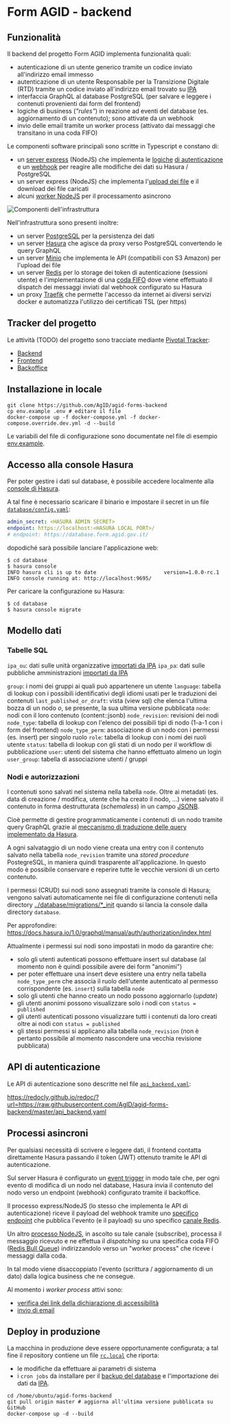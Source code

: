 # Form AGID - backend

## Funzionalità

Il backend del progetto Form AGID implementa funzionalità quali:

- autenticazione di un utente generico tramite un codice inviato all'indirizzo email immesso
- autenticazione di un utente Responsabile per la Transizione Digitale (RTD) tramite un codice inviato all'indirizzo email trovato su [IPA](https://indicepa.gov.it)
- interfaccia GraphQL al database PostgreSQL (per salvare e leggere i contenuti provenienti dai form del frontend)
- logiche di business (_"rules"_) in reazione ad eventi del database (es. aggiornamento di un contenuto); sono attivate da un webhook
- invio delle email tramite un worker process (attivato dai messaggi che transitano in una coda FIFO)

Le componenti software principali sono scritte in Typescript e constano di:

- un [server express](../src/servers.ts) (NodeJS) che implementa le [logiche](../src/controllers/auth_ipa.ts) [di autenticazione](../src/controllers/auth_email.ts)
e un [webhook](../src/controllers/graphql_webhook.ts) per reagire alle modifiche dei dati su Hasura / PostgreSQL
- un server express (NodeJS) che implementa l'[upload dei file](../src/uploads/upload-server.ts) e
il download dei file caricati
- alcuni [worker NodeJS](../src/workers/) per il processamento asincrono

![Componenti dell'infrastruttura](./components.svg)

Nell'infrastruttura sono presenti inoltre:

- un server [PostgreSQL](https://www.postgresql.org/) per la persistenza dei dati
- un server [Hasura](https://hasura.io/) che agisce da proxy verso PostgreSQL convertendo le query GraphQL
- un server [Minio](https://min.io/) che implementa le API (compatibili con S3 Amazon) per l'upload dei file
- un server [Redis](https://redis.io/) per lo storage dei token di autenticazione (sessioni utente) 
e l'implementazione di una [coda FIFO](https://github.com/OptimalBits/bull) dove viene effettuato il dispatch dei messaggi
inviati dal webhook configurato su Hasura
- un proxy [Traefik](https://containo.us/traefik/) che permette l'accesso da internet ai diversi servizi docker
e automatizza l'utilizzo dei certificati TSL (per https)

## Tracker del progetto

Le attività (TODO) del progetto sono tracciate mediante [Pivotal Tracker](https://www.pivotaltracker.com):

- [Backend](https://www.pivotaltracker.com/n/projects/2325271)
- [Frontend](https://www.pivotaltracker.com/n/projects/2354762)
- [Backoffice](https://www.pivotaltracker.com/n/projects/2354770)

## Installazione in locale

```shell
git clone https://github.com/AgID/agid-forms-backend
cp env.example .env # editare il file
docker-compose up -f docker-compose.yml -f docker-compose.override.dev.yml -d --build
```

Le variabili del file di configurazione sono documentate
nel file di esempio [env.example](../env.example).

## Accesso alla console Hasura

Per poter gestire i dati sul database, è possibile
accedere localmente alla [console di Hasura](https://docs.hasura.io/1.0/graphql/manual/hasura-cli/hasura_console.html).

A tal fine è necessario scaricare il binario e impostare il secret in un file
[`database/config.yaml`](../database/config.yaml):

```yaml
admin_secret: <HASURA ADMIN SECRET>
endpoint: https://localhost:<HASURA LOCAL PORT>/
# endpoint: https://database.form.agid.gov.it/
```

dopodiché sarà possibile lanciare l'applicazione web:

```shell
$ cd database
$ hasura console
INFO hasura cli is up to date                      version=1.0.0-rc.1
INFO console running at: http://localhost:9695/
```

Per caricare la configurazione su Hasura:

```shell
$ cd database
$ hasura console migrate
```

## Modello dati

### Tabelle SQL

`ipa_ou`: dati sulle unità organizzative [importati da IPA](../scripts/ipa-import.sh)
`ipa_pa`: dati sulle pubbliche amministrazioni [importati da IPA](../scripts/ipa-import.sh)

`group`: i nomi dei gruppi ai quali può appartenere un utente
`language`: tabella di lookup con i possibili identificativi degli idiomi usati per le traduzioni dei contenuti
`last_published_or_draft`: vista (view sql) che elenca l'ultima bozza di un nodo _o_, se presente, la sua ultima versione pubblicata
`node`: nodi con il loro contenuto (content::jsonb)
`node_revision`: revisioni dei nodi
`node_type`: tabella di lookup con l'elenco dei possibili tipi di nodo (1-a-1 con i form del frontend)
`node_type_perm`: associazione di un nodo con i permessi (es. insert) per singolo ruolo
`role`: tabella di lookup con i nomi dei ruoli utente
`status`: tabella di lookup con gli stati di un nodo per il workflow di pubblicazione
`user`: utenti del sistema che hanno effettuato almeno un login
`user_group`: tabella di associazione utenti / gruppi

### Nodi e autorizzazioni

I contenuti sono salvati nel sistema nella tabella `node`. Oltre ai metadati
(es. data di creazione / modifica, utente che ha creato il nodo, ...) viene salvato
il contenuto in forma destrutturata (_schemaless_) in un campo [JSONB](https://www.postgresql.org/docs/9.5/functions-json.html).

Cioè permette di gestire programmaticamente i contenuti di un nodo tramite query GraphQL
grazie al [meccanismo di traduzione delle query implementato da Hasura](https://blog.hasura.io/postgres-json-and-jsonb-type-support-on-graphql-41f586e47536/).

A ogni salvataggio di un nodo viene creata una entry con il contenuto salvato nella tabella `node_revision`
tramite una _stored procedure_ PostegreSQL, in maniera quindi trasparente all'applicazione. In questo
modo è possibile conservare e reperire tutte le vecchie versioni di un certo contenuto.

I permessi (CRUD) sui nodi sono assegnati tramite la console di Hasura; vengono salvati automaticamente
nei file di configurazione contenuti nella directory [../database/migrations/*_init](../database/migrations/)
quando si lancia la console dalla directory `database`.

Per approfondire: https://docs.hasura.io/1.0/graphql/manual/auth/authorization/index.html

Attualmente i permessi sui nodi sono impostati in modo da garantire che:

- solo gli utenti autenticati possono effettuare insert sul database (al momento non è quindi possibile avere dei form "anonimi")
- per poter effettuare una insert deve esistere una entry nella tabella `node_type_perm`
che associa il ruolo dell'utente autenticato al permesso corrispondente (es. `insert`) sulla tabella `node`
- solo gli utenti che hanno creato un nodo possono aggiornarlo (_update_)
- gli utenti anonimi possono visualizzare solo i nodi con `status = published`
- gli utenti autenticati possono visualizzare tutti i contenuti da loro creati oltre ai nodi con `status = published`
- gli stessi permessi si applicano alla tabella `node_revision` (non è pertanto possibile al momento nascondere
una vecchia revisione pubblicata)

## API di autenticazione

Le API di autenticazione sono descritte nel file [`api_backend.yaml`](../api_backend.yaml):

https://redocly.github.io/redoc/?url=https://raw.githubusercontent.com/AgID/agid-forms-backend/master/api_backend.yaml

## Processi asincroni

Per qualsiasi necessità di scrivere o leggere dati, il frontend
contatta direttamente Hasura passando il token (JWT) ottenuto tramite le API di autenticazione.

Sul server Hasura è configurato un [event trigger](https://docs.hasura.io/1.0/graphql/manual/event-triggers/index.html)
in modo tale che, per ogni evento di modifica di un nodo nel database, Hasura invia il contenuto 
del nodo verso un endpoint (webhook) configurato tramite il backoffice.

Il processo express/NodeJS (lo stesso che implementa le API di autenticazione) riceve il payload del webhook
tramite uno [specifico endpoint](../src/controllers/graphql_webhook.ts) che pubblica l'evento (e il payload)
su uno specifico [canale Redis](https://redis.io/topics/pubsub).

Un altro [processo NodeJS](../src/workers/node_events_dispatcher.ts), in ascolto su tale canale (subscribe),
processa il messaggio ricevuto e ne effettua il _dispatching_ su una specifica coda FIFO ([Redis Bull Queue](https://github.com/OptimalBits/bull))
indirizzandolo verso un "worker process" che riceve i messaggi dalla coda.

In tal modo viene disaccoppiato l'evento (scrittura / aggiornamento di un dato) dalla logica business
che ne consegue.

Al momento i _worker process_ attivi sono:

- [verifica dei link della dichiarazione di accessibilità](../src/workers/link_verifier_processor.ts)
- [invio di email](../src/workers/email_processor.ts)

## Deploy in produzione

La macchina in produzione deve essere opportunamente configurata;
a tal fine il repository contiene un file [`rc.local`](../docker/compose/rc.local)
che riporta:

- le modifiche da effettuare ai parametri di sistema
- i `cron jobs` da installare per il [backup del database](../scripts/backup-db.sh)
e l'importazione dei dati da [IPA](https://indicepa.gov.it).

```shell
cd /home/ubuntu/agid-forms-backend
git pull origin master # aggiorna all'ultima versione pubblicata su GitHub
docker-compose up -d --build
```

